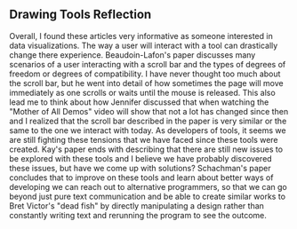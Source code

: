 ## Drawing Tools Reflection

Overall, I found these articles very informative as someone interested in data visualizations. The way a user will interact with a tool can drastically change there experience. Beaudoin-Lafon's paper discusses many scenarios  of a user interacting with a scroll bar and the types of degrees of freedom or degrees of compatibility. I have never thought too much about the scroll bar, but he went into detail of how sometimes the page will move immediately as one scrolls or waits until the mouse is released. This also lead me to think about how Jennifer discussed that when watching the "Mother of All Demos" video will show that not a lot has changed since then and I realized that the scroll bar described in the paper is very similar or the same to the one we interact with today. As developers of tools, it seems we are still fighting these tensions that we have faced since these tools were created. Kay's paper ends with describing that there are still new issues to be explored with these tools and I believe we have probably discovered these issues, but have we come up with solutions? Schachman's paper concludes that to improve on these tools and learn about better ways of developing we can reach out to alternative programmers, so that we can go beyond just pure text communication and be able to create similar works to Bret Victor's "dead fish" by directly manipulating a design rather than constantly writing text and rerunning the program to see the outcome. 